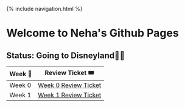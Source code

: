 {% include navigation.html %}
# Welcome to Neha's Github Pages

## Status: Going to Disneyland🧞‍♀️

| Week 📆       |  Review Ticket 🎟 |
| ------------- | ---------------- |
| Week 0        | [Week 0 Review Ticket](https://github.com/nehapavani/CSP-Tri-3/issues/1)|
| Week 1        | [Week 1 Review Ticket](https://github.com/nehapavani/CSP-Tri-3/issues/2)|
